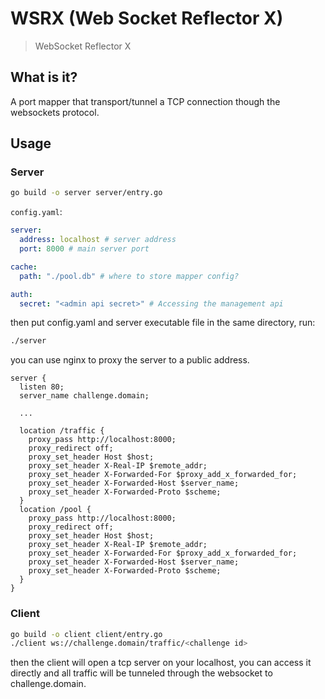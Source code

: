 # WSRX (Web Socket Reflector X)

> WebSocket Reflector X

## What is it?

A port mapper that transport/tunnel a TCP connection though the websockets protocol.

## Usage

### Server

```bash
go build -o server server/entry.go
```

`config.yaml`:

```yaml
server:
  address: localhost # server address
  port: 8000 # main server port

cache:
  path: "./pool.db" # where to store mapper config?

auth:
  secret: "<admin api secret>" # Accessing the management api
```

then put config.yaml and server executable file in the same directory, run:

```bash
./server
```

you can use nginx to proxy the server to a public address.

```
server {
  listen 80;
  server_name challenge.domain;
  
  ...
  
  location /traffic {
    proxy_pass http://localhost:8000;
    proxy_redirect off;
    proxy_set_header Host $host;
    proxy_set_header X-Real-IP $remote_addr;
    proxy_set_header X-Forwarded-For $proxy_add_x_forwarded_for;
    proxy_set_header X-Forwarded-Host $server_name;
    proxy_set_header X-Forwarded-Proto $scheme;
  }
  location /pool {
    proxy_pass http://localhost:8000;
    proxy_redirect off;
    proxy_set_header Host $host;
    proxy_set_header X-Real-IP $remote_addr;
    proxy_set_header X-Forwarded-For $proxy_add_x_forwarded_for;
    proxy_set_header X-Forwarded-Host $server_name;
    proxy_set_header X-Forwarded-Proto $scheme;
  }
}
```

### Client

```bash
go build -o client client/entry.go
./client ws://challenge.domain/traffic/<challenge id>
```

then the client will open a tcp server on your localhost, you can access it directly and all traffic will be tunneled through the websocket to challenge.domain.
